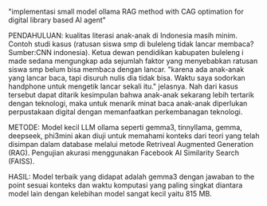 
"implementasi small model ollama RAG method with CAG optimation for digital library based AI agent"

PENDAHULUAN: 
kualitas literasi anak-anak di Indonesia masih minim. Contoh studi kasus (ratusan siswa smp di buleleng tidak lancar membaca? Sumber:CNN indonesia). Ketua dewan pendidikan kabupaten buleleng i made sedana mengungkap ada sejumlah faktor yang menyebabkan ratusan siswa smp belum bisa membaca dengan lancar. "karena ada anak-anak yang lancar baca, tapi disuruh nulis dia tidak bisa. Waktu saya sodorkan handphone untuk mengetik lancar sekali itu." jelasnya. Nah dari kasus tersebut dapat ditarik kesimpulan bahwa anak-anak sekarang lebih tertarik dengan teknologi, maka untuk menarik minat baca anak-anak diperlukan perpustakaan digital dengan memanfaatkan perkembanagan teknologi.


METODE:
Model kecil LLM ollama seperti gemma3, tinnyllama, gemma, deepseek, phi3mini akan diuji untuk memahami konteks dari teori yang telah disimpan dalam database melalui metode Retriveal Augmented Generation (RAG). Pengujian akurasi menggunakan Facebook AI Similarity Search (FAISS).


HASIL:
Model terbaik yang didapat adalah gemma3 dengan jawaban to the point sesuai konteks dan waktu komputasi yang paling singkat diantara model lain dengan kelebihan model sangat kecil yaitu 815 MB.
